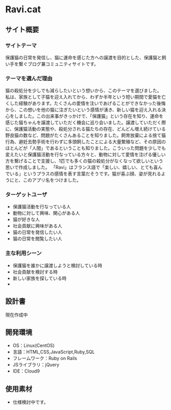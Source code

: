 # Ravi.cat

## サイト概要

### サイトテーマ
保護猫の日常を発信し、猫に運命を感じた方への譲渡を目的とした、保護猫と飼い手を繋ぐブログ兼コミュニティサイトです。

### テーマを選んだ理由
猫の殺処分を少しでも減らしたいという想いから、このテーマを選びました。
私は、家族として子猫を迎え入れてから、わずか半年という短い期間で愛猫を亡くした経験があります。たくさんの愛情を注いであげることができなかった後悔から、この想いを他の猫に注ぎたいという感情が湧き、新しい猫を迎え入れる決心をしました。この出来事がきっかけで、「保護猫」という存在を知り、運命を感じた猫ちゃんを譲渡していただく機会に巡り会いました。譲渡していただく際に、保護猫活動の実態や、殺処分される猫たちの存在、どんどん増え続けている野良猫の数など、問題がたくさんあることを知りました。飼育放棄による捨て猫行為、避妊去勢手術を行わずに多頭飼したことによる大量繁殖など、その原因のほとんどが「人間」であるということも知りました。こういった問題を少しでも変えたいと保護猫活動を行なっている方々と、動物に対して愛情を注げる優しい方を繋げることで支援し、1匹でも多くの猫の殺処分がなくなって欲しいという思いで作成しました。
「Ravi」はフランス語で「楽しい、嬉しい、とても喜んでいる」というプラスの感情を表す言葉だそうです。猫が喜ぶ顔、姿が見れるようにと、このアプリ名をつけました。

### ターゲットユーザ
- 保護猫活動を行なっている人
- 動物に対して興味、関心がある人
- 猫が好きな人
- 社会貢献に興味がある人
- 猫の日常を発信したい人
- 猫の日常を閲覧したい人


### 主な利用シーン
- 保護猫を誰かに譲渡しようと検討している時
- 社会貢献を検討する時
- 新しい家族を探している時
- 


## 設計書
現在作成中

## 開発環境
- OS：Linux(CentOS)
- 言語：HTML,CSS,JavaScript,Ruby,SQL
- フレームワーク：Ruby on Rails
- JSライブラリ：jQuery
- IDE：Cloud9

## 使用素材
- 仕様検討中です。